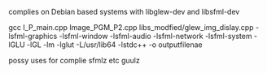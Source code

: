 complies on
Debian based systems with  libglew-dev and libsfml-dev


gcc I_P_main.cpp Image_PGM_P2.cpp libs_modfied/glew_img_dislay.cpp -lsfml-graphics -lsfml-window -lsfml-audio -lsfml-network -lsfml-system -lGLU -lGL -lm -lglut -L/usr/lib64 -lstdc++ -o outputfilenae

possy uses for complie sfmlz etc guulz
